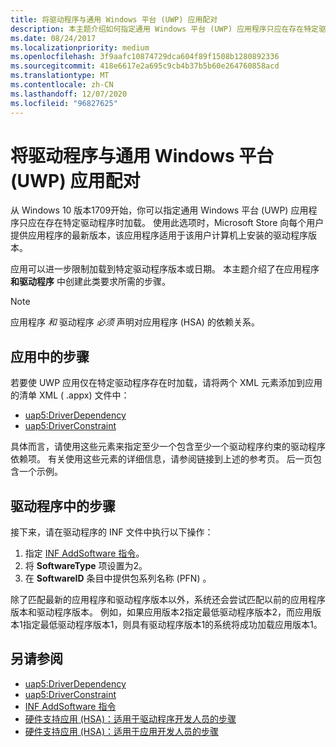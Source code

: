```yaml
---
title: 将驱动程序与通用 Windows 平台 (UWP) 应用配对
description: 本主题介绍如何指定通用 Windows 平台 (UWP) 应用程序只应在存在特定驱动程序时加载。
ms.date: 08/24/2017
ms.localizationpriority: medium
ms.openlocfilehash: 3f9aafc10874729dca604f89f1508b1280892336
ms.sourcegitcommit: 418e6617e2a695c9cb4b37b5b60e264760858acd
ms.translationtype: MT
ms.contentlocale: zh-CN
ms.lasthandoff: 12/07/2020
ms.locfileid: "96827625"
---
```

# <a name="pairing-a-driver-with-a-universal-windows-platform-uwp-app"></a>将驱动程序与通用 Windows 平台 (UWP) 应用配对

从 Windows 10 版本1709开始，你可以指定通用 Windows 平台 (UWP) 应用程序只应在存在特定驱动程序时加载。 使用此选项时，Microsoft Store 向每个用户提供应用程序的最新版本，该应用程序适用于该用户计算机上安装的驱动程序版本。

应用可以进一步限制加载到特定驱动程序版本或日期。  本主题介绍了在应用程序 **和驱动程序** 中创建此类要求所需的步骤。

> [!NOTE]
> 应用程序 *和* 驱动程序 *必须* 声明对应用程序 (HSA) 的依赖关系。  

## <a name="steps-in-the-app"></a>应用中的步骤

若要使 UWP 应用仅在特定驱动程序存在时加载，请将两个 XML 元素添加到应用的清单 XML ( .appx) 文件中：

* [uap5:DriverDependency](/uwp/schemas/appxpackage/uapmanifestschema/element-uap5-driverdependency)
* [uap5:DriverConstraint](/uwp/schemas/appxpackage/uapmanifestschema/element-uap5-driverconstraint)

具体而言，请使用这些元素来指定至少一个包含至少一个驱动程序约束的驱动程序依赖项。  有关使用这些元素的详细信息，请参阅链接到上述的参考页。  后一页包含一个示例。

## <a name="steps-in-the-driver"></a>驱动程序中的步骤

接下来，请在驱动程序的 INF 文件中执行以下操作：

1. 指定 [INF AddSoftware 指令](inf-addsoftware-directive.md)。
2. 将 **SoftwareType** 项设置为2。
3. 在 **SoftwareID** 条目中提供包系列名称 (PFN) 。

除了匹配最新的应用程序和驱动程序版本以外，系统还会尝试匹配以前的应用程序版本和驱动程序版本。  例如，如果应用版本2指定最低驱动程序版本2，而应用版本1指定最低驱动程序版本1，则具有驱动程序版本1的系统将成功加载应用版本1。

## <a name="see-also"></a>另请参阅

* [uap5:DriverDependency](/uwp/schemas/appxpackage/uapmanifestschema/element-uap5-driverdependency)
* [uap5:DriverConstraint](/uwp/schemas/appxpackage/uapmanifestschema/element-uap5-driverconstraint)
* [INF AddSoftware 指令](inf-addsoftware-directive.md)
* [硬件支持应用 (HSA)：适用于驱动程序开发人员的步骤](../devapps/hardware-support-app--hsa--steps-for-driver-developers.md)
* [硬件支持应用 (HSA)：适用于应用开发人员的步骤](../devapps/hardware-support-app--hsa--steps-for-app-developers.md)
